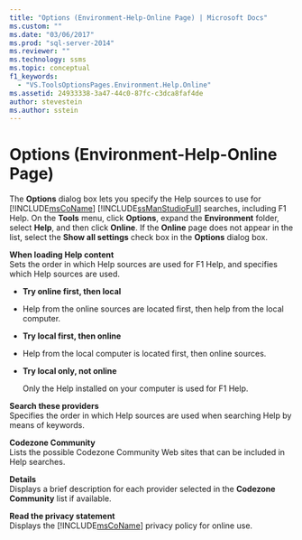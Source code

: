 ```yaml
---
title: "Options (Environment-Help-Online Page) | Microsoft Docs"
ms.custom: ""
ms.date: "03/06/2017"
ms.prod: "sql-server-2014"
ms.reviewer: ""
ms.technology: ssms
ms.topic: conceptual
f1_keywords: 
  - "VS.ToolsOptionsPages.Environment.Help.Online"
ms.assetid: 24933338-3a47-44c0-87fc-c3dca8faf4de
author: stevestein
ms.author: sstein
---
```

# Options (Environment-Help-Online Page)
  The **Options** dialog box lets you specify the Help sources to use for [!INCLUDE[msCoName](../../includes/msconame-md.md)] [!INCLUDE[ssManStudioFull](../../includes/ssmanstudiofull-md.md)] searches, including F1 Help. On the **Tools** menu, click **Options**, expand the **Environment** folder, select **Help**, and then click **Online**. If the **Online** page does not appear in the list, select the **Show all settings** check box in the **Options** dialog box.  
  
 **When loading Help content**  
 Sets the order in which Help sources are used for F1 Help, and specifies which Help sources are used.  
  
-   **Try online first, then local**  
  
-   Help from the online sources are located first, then help from the local computer.  
  
-   **Try local first, then online**  
  
-   Help from the local computer is located first, then online sources.  
  
-   **Try local only, not online**  
  
     Only the Help installed on your computer is used for F1 Help.  
  
 **Search  these providers**  
 Specifies the order in which Help sources are used when searching Help by means of keywords.  
  
 **Codezone Community**  
 Lists the possible Codezone Community Web sites that can be included in Help searches.  
  
 **Details**  
 Displays a brief description for each provider selected in the **Codezone Community** list if available.  
  
 **Read the privacy statement**  
 Displays the [!INCLUDE[msCoName](../../includes/msconame-md.md)] privacy policy for online use.  
  
  
